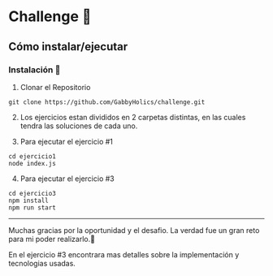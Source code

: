 # Challenge 💪

## Cómo instalar/ejecutar

### Instalación 👀

1. Clonar el Repositorio

```
git clone https://github.com/GabbyHolics/challenge.git
```

2. Los ejercicios estan divididos en 2 carpetas distintas, en las cuales tendra las soluciones de cada uno.


3. Para ejecutar el ejercicio #1 
```
cd ejercicio1
node index.js
```


4. Para ejecutar el ejercicio #3
```
cd ejercicio3
npm install
npm run start
```
<hr>

Muchas gracias por la oportunidad y el desafio. La verdad fue un gran reto para mi poder realizarlo.🥰 

En el ejercicio #3 encontrara mas detalles sobre la implementación y tecnologias usadas.